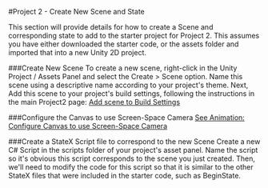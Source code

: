 #Project 2 - Create New Scene and State

This section will provide details for how to create a Scene and corresponding state to add to the starter project for Project 2.  This assumes you have either downloaded the starter code, or the assets folder and imported that into a new Unity 2D project.

###Create New Scene
To create a new scene, right-click in the Unity Project / Assets Panel and select the Create > Scene option.  Name this scene using a descriptive name according to your project's theme.  Next, Add this scene to your project's build settings, following the instructions in the main Project2 page: [Add scene to Build Settings](https://kdoore.gitbooks.io/cs-2335/content/project-2-text-adventure-1.html#option-2-add-scenes-in-build-settings)

###Configure the Canvas to use Screen-Space Camera
[ See Animation: Configure Canvas to use Screen-Space Camera](https://kdoore.gitbooks.io/cs-2335/content/project-1-score-and-ui-elements.html#animation-set-canvas-render-mode-to-screen-space-camera) 

###Create a StateX Script file to correspond to the new Scene
Create a new C# Script in the scripts folder of your project's asset panel.  Name the script so it's obvious this script corresponds to the scene you just created.  Then, we'll need to modify the code for this script so that it is similar to the other StateX files that were included in the starter code, such as BeginState.


